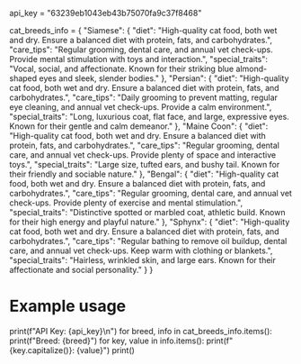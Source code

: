 api_key = "63239eb1043eb43b75070fa9c37f8468"

cat_breeds_info = {
    "Siamese": {
        "diet": "High-quality cat food, both wet and dry. Ensure a balanced diet with protein, fats, and carbohydrates.",
        "care_tips": "Regular grooming, dental care, and annual vet check-ups. Provide mental stimulation with toys and interaction.",
        "special_traits": "Vocal, social, and affectionate. Known for their striking blue almond-shaped eyes and sleek, slender bodies."
    },
    "Persian": {
        "diet": "High-quality cat food, both wet and dry. Ensure a balanced diet with protein, fats, and carbohydrates.",
        "care_tips": "Daily grooming to prevent matting, regular eye cleaning, and annual vet check-ups. Provide a calm environment.",
        "special_traits": "Long, luxurious coat, flat face, and large, expressive eyes. Known for their gentle and calm demeanor."
    },
    "Maine Coon": {
        "diet": "High-quality cat food, both wet and dry. Ensure a balanced diet with protein, fats, and carbohydrates.",
        "care_tips": "Regular grooming, dental care, and annual vet check-ups. Provide plenty of space and interactive toys.",
        "special_traits": "Large size, tufted ears, and bushy tail. Known for their friendly and sociable nature."
    },
    "Bengal": {
        "diet": "High-quality cat food, both wet and dry. Ensure a balanced diet with protein, fats, and carbohydrates.",
        "care_tips": "Regular grooming, dental care, and annual vet check-ups. Provide plenty of exercise and mental stimulation.",
        "special_traits": "Distinctive spotted or marbled coat, athletic build. Known for their high energy and playful nature."
    },
    "Sphynx": {
        "diet": "High-quality cat food, both wet and dry. Ensure a balanced diet with protein, fats, and carbohydrates.",
        "care_tips": "Regular bathing to remove oil buildup, dental care, and annual vet check-ups. Keep warm with clothing or blankets.",
        "special_traits": "Hairless, wrinkled skin, and large ears. Known for their affectionate and social personality."
    }
}

# Example usage
print(f"API Key: {api_key}\n")
for breed, info in cat_breeds_info.items():
    print(f"Breed: {breed}")
    for key, value in info.items():
        print(f"{key.capitalize()}: {value}")
    print()
